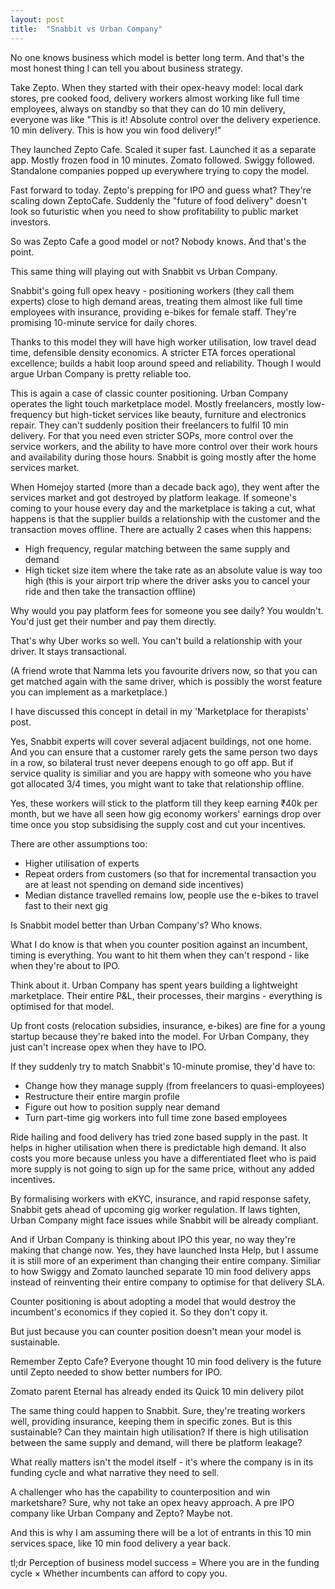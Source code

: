 ```yaml
---
layout: post
title:  "Snabbit vs Urban Company"
---
```

No one knows business which model is better long term. And that's the most honest thing I can tell you about business strategy.

Take Zepto. When they started with their opex-heavy model: local dark stores, pre cooked food, delivery workers almost working like full time employees, always on standby so that they can do 10 min delivery, everyone was like "This is it! Absolute control over the delivery experience. 10 min delivery. This is how you win food delivery!"

They launched Zepto Cafe. Scaled it super fast. Launched it as a separate app. Mostly frozen food in 10 minutes. Zomato followed. Swiggy followed. Standalone companies popped up everywhere trying to copy the model.

Fast forward to today. Zepto's prepping for IPO and guess what? They're scaling down ZeptoCafe. Suddenly the "future of food delivery" doesn't look so futuristic when you need to show profitability to public market investors.

So was Zepto Cafe a good model or not? Nobody knows. And that's the point.

This same thing will playing out with Snabbit vs Urban Company.

Snabbit's going full opex heavy - positioning workers (they call them experts) close to high demand areas, treating them almost like full time employees with insurance, providing e-bikes for female staff. They're promising 10-minute service for daily chores.

Thanks to this model they will have high worker utilisation, low travel dead time, defensible density economics. A stricter ETA forces operational excellence; builds a habit loop around speed and reliability. Though I would argue Urban Company is pretty reliable too.

This is again a case of classic counter positioning. Urban Company operates the light touch marketplace model. Mostly freelancers, mostly low-frequency but high-ticket services like beauty, furniture and electronics repair. They can't suddenly position their freelancers to fulfil 10 min delivery. For that you need even stricter SOPs, more control over the service workers, and the ability to have more control over their work hours and availability during those hours. Snabbit is going mostly after the home services market.

When Homejoy started (more than a decade back ago), they went after the services market and got destroyed by platform leakage. If someone's coming to your house every day and the marketplace is taking a cut, what happens is that the supplier builds a relationship with the customer and the transaction moves offline. There are actually 2 cases when this happens:

* High frequency, regular matching between the same supply and demand
* High ticket size item where the take rate as an absolute value is way too high (this is your airport trip where the driver asks you to cancel your ride and then take the transaction offline)

Why would you pay platform fees for someone you see daily? You wouldn't. You'd just get their number and pay them directly.

That's why Uber works so well. You can't build a relationship with your driver. It stays transactional.

(A friend wrote that Namma lets you favourite drivers now, so that you can get matched again with the same driver, which is possibly the worst feature you can implement as a marketplace.)

I have discussed this concept in detail in my 'Marketplace for therapists' post.

Yes, Snabbit experts will cover several adjacent buildings, not one home. And you can ensure that a customer rarely gets the same person two days in a row, so bilateral trust never deepens enough to go off app. But if service quality is similiar and you are happy with someone who you have got allocated 3/4 times, you might want to take that relationship offline.

Yes, these workers will stick to the platform till they keep earning ₹40k per month, but we have all seen how gig economy workers' earnings drop over time once you stop subsidising the supply cost and cut your incentives.

There are other assumptions too:
* Higher utilisation of experts
* Repeat orders from customers (so that for incremental transaction you are at least not spending on demand side incentives)
* Median distance travelled remains low, people use the e-bikes to travel fast to their next gig

Is Snabbit model better than Urban Company's? Who knows.

What I do know is that when you counter position against an incumbent, timing is everything. You want to hit them when they can't respond - like when they're about to IPO.

Think about it. Urban Company has spent years building a lightweight marketplace. Their entire P&L, their processes, their margins - everything is optimised for that model.

Up front costs (relocation subsidies, insurance, e-bikes) are fine for a young startup because they're baked into the model. For Urban Company, they just can't increase opex when they have to IPO.

If they suddenly try to match Snabbit's 10-minute promise, they'd have to:
* Change how they manage supply (from freelancers to quasi-employees)
* Restructure their entire margin profile
* Figure out how to position supply near demand
* Turn part-time gig workers into full time zone based employees

Ride hailing and food delivery has tried zone based supply in the past. It helps in higher utilisation when there is predictable high demand. It also costs you more because unless you have a differentiated fleet who is paid more supply is not going to sign up for the same price, without any added incentives.

By formalising workers with eKYC, insurance, and rapid response safety, Snabbit gets ahead of upcoming gig worker regulation. If laws tighten, Urban Company might face issues while Snabbit will be already compliant.

And if Urban Company is thinking about IPO this year, no way they're making that change now. Yes, they have launched Insta Help, but I assume it is still more of an experiment than changing their entire company. Similiar to how Swiggy and Zomato launched separate 10 min food delivery apps instead of reinventing their entire company to optimise for that delivery SLA.

Counter positioning is about adopting a model that would destroy the incumbent's economics if they copied it. So they don't copy it.

But just because you can counter position doesn't mean your model is sustainable.

Remember Zepto Cafe? Everyone thought 10 min food delivery is the future until Zepto needed to show better numbers for IPO.

Zomato parent Eternal has already ended its Quick 10 min delivery pilot

The same thing could happen to Snabbit. Sure, they're treating workers well, providing insurance, keeping them in specific zones. But is this sustainable? Can they maintain high utilisation? If there is high utilisation between the same supply and demand, will there be platform leakage?

What really matters isn't the model itself - it's where the company is in its funding cycle and what narrative they need to sell.

A challenger who has the capability to counterposition and win marketshare? Sure, why not take an opex heavy approach. A pre IPO company like Urban Company and Zepto? Maybe not.

And this is why I am assuming there will be a lot of entrants in this 10 min services space, like 10 min food delivery a year back.

tl;dr Perception of business model success = Where you are in the funding cycle × Whether incumbents can afford to copy you.
